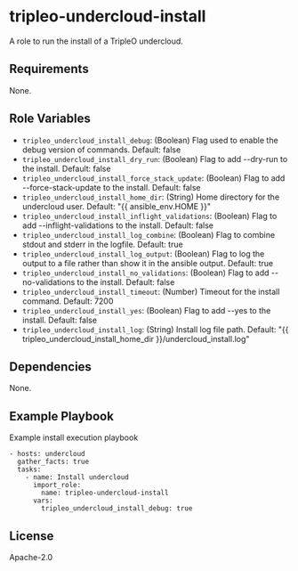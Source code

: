 tripleo-undercloud-install
==========================

A role to run the install of a TripleO undercloud.

Requirements
------------

None.

Role Variables
--------------


* `tripleo_undercloud_install_debug`: (Boolean) Flag used to enable the debug version of commands. Default: false
* `tripleo_undercloud_install_dry_run`: (Boolean) Flag to add --dry-run to the install. Default: false
* `tripleo_undercloud_install_force_stack_update`: (Boolean) Flag to add --force-stack-update to the install. Default: false
* `tripleo_undercloud_install_home_dir`: (String) Home directory for the undercloud user. Default: "{{ ansible_env.HOME }}"
* `tripleo_undercloud_install_inflight_validations`: (Boolean) Flag to add --inflight-validations to the install. Default: false
* `tripleo_undercloud_install_log_combine`: (Boolean) Flag to combine stdout and stderr in the logfile. Default: true
* `tripleo_undercloud_install_log_output`: (Boolean) Flag to log the output to a file rather than show it in the ansible output. Default: true
* `tripleo_undercloud_install_no_validations`: (Boolean) Flag to add --no-validations to the install. Default: false
* `tripleo_undercloud_install_timeout`: (Number) Timeout for the install command. Default: 7200
* `tripleo_undercloud_install_yes`: (Boolean) Flag to add --yes to the install. Default: false
* `tripleo_undercloud_install_log`: (String) Install log file path. Default: "{{ tripleo_undercloud_install_home_dir }}/undercloud_install.log"

Dependencies
------------

None.

Example Playbook
----------------

Example install execution playbook

    - hosts: undercloud
      gather_facts: true
      tasks:
        - name: Install undercloud
          import_role:
            name: tripleo-undercloud-install
          vars:
            tripleo_undercloud_install_debug: true

License
-------

Apache-2.0
